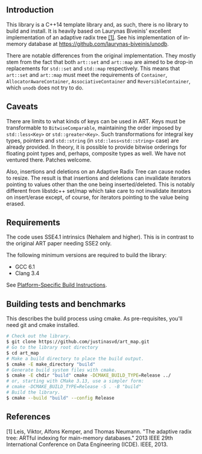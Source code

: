 ## Introduction

This library is a C++14 template library and, as such, there is no
library to build and install. It is heavily based on Laurynas Biveinis'
excellent implementation of an adaptive radix tree [[1]](#1). See his
implementation of in-memory database at https://github.com/laurynas-biveinis/unodb.

There are notable differences from the original implementation. They mostly
stem from the fact that both `art::set` and `art::map` are aimed to be
drop-in replacements for `std::set` and `std::map` respectively. This means
that `art::set` and `art::map` must meet the requirements of `Container`,
`AllocatorAwareContainer`, `AssociativeContainer` and `ReversibleContainer`,
which `unodb` does not try to do.

## Caveats

There are limits to what kinds of keys can be used in ART. Keys must be
transformable to `BitwiseComparable`, maintaining the order imposed by
`std::less<Key>` or `std::greater<Key>`. Such transformations for integral
key types, pointers and `std::string` (in `std::less<std::string>` case)
are already provided. In theory, it is possible to provide bitwise orderings
for floating point types and, perhaps, composite types as well. We have not
ventured there. Patches welcome.

Also, insertions and deletions on an Adaptive Radix Tree can cause nodes to resize.
The result is that insertions and deletions can invalidate iterators
pointing to values other than the one being inserted/deleted. This is
notably different from libstdc++ set/map which take care to not invalidate
iterators on insert/erase except, of course, for iterators pointing to the
value being erased.

## Requirements

The code uses SSE4.1 intrinsics (Nehalem and higher). This is in contrast to
the original ART paper needing SSE2 only.

The following minimum versions are required to build the library:

* GCC 6.1
* Clang 3.4

See [Platform-Specific Build Instructions](#platform-specific-build-instructions).

## Building tests and benchmarks

This describes the build process using cmake. As pre-requisites, you'll
need git and cmake installed.

```bash
# Check out the library.
$ git clone https://github.com/justinasvd/art_map.git
# Go to the library root directory
$ cd art_map
# Make a build directory to place the build output.
$ cmake -E make_directory "build"
# Generate build system files with cmake.
$ cmake -E chdir "build" cmake -DCMAKE_BUILD_TYPE=Release ../
# or, starting with CMake 3.13, use a simpler form:
# cmake -DCMAKE_BUILD_TYPE=Release -S . -B "build"
# Build the library.
$ cmake --build "build" --config Release
```

## References
<a id="1">[1]</a>
Leis, Viktor, Alfons Kemper, and Thomas Neumann. "The adaptive radix tree: ARTful indexing for main-memory databases." 2013 IEEE 29th International Conference on Data Engineering (ICDE). IEEE, 2013.
